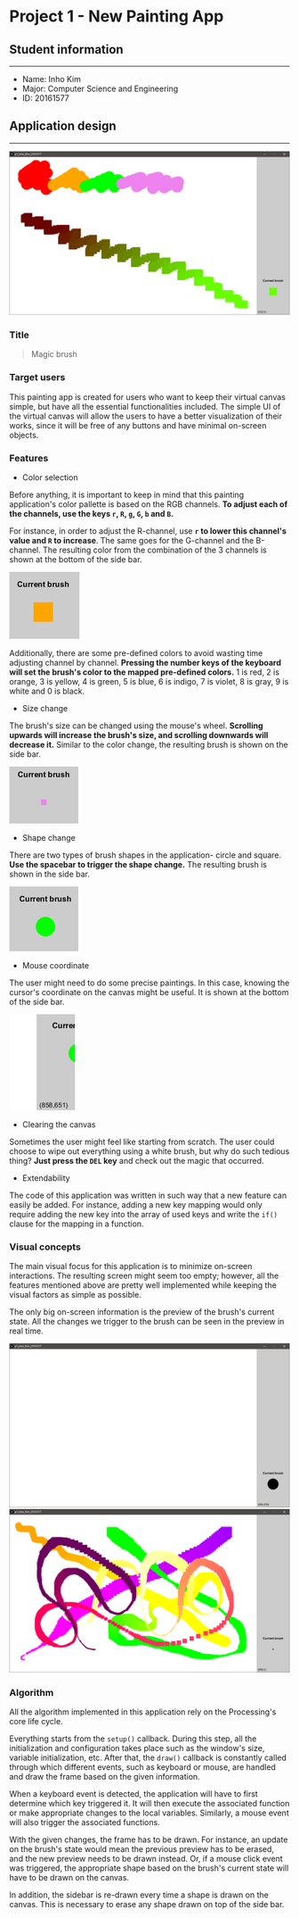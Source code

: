 # Project 1 - New Painting App

## Student information

---

- Name: Inho Kim
- Major: Computer Science and Engineering
- ID: 20161577

## Application design

---

![Preview](./screenshots/0_preview.png)

### Title

> Magic brush

### Target users

This painting app is created for users who want to keep their virtual canvas simple, but have all the essential functionalities included. The simple UI of the virtual canvas will allow the users to have a better visualization of their works, since it will be free of any buttons and have minimal on-screen objects.

### Features

- Color selection

Before anything, it is important to keep in mind that this painting application's color pallette is based on the RGB channels. **To adjust each of the channels, use the keys `r`, `R`, `g`, `G`, `b` and `B`.**

For instance, in order to adjust the R-channel, use **`r` to lower this channel's value and `R` to increase**. The same goes for the G-channel and the B-channel. The resulting color from the combination of the 3 channels is shown at the bottom of the side bar.

![Brush](./screenshots/1_brush.png)

Additionally, there are some pre-defined colors to avoid wasting time adjusting channel by channel. **Pressing the number keys of the keyboard will set the brush's color to the mapped pre-defined colors.** 1 is red, 2 is orange, 3 is yellow, 4 is green, 5 is blue, 6 is indigo, 7 is violet, 8 is gray, 9 is white and 0 is black.

- Size change

The brush's size can be changed using the mouse's wheel. **Scrolling upwards will increase the brush's size, and scrolling downwards will decrease it.** Similar to the color change, the resulting brush is shown on the side bar.

![Size](./screenshots/2_size.png)

- Shape change

There are two types of brush shapes in the application- circle and square. **Use the spacebar to trigger the shape change.** The resulting brush is shown in the side bar.

![Shape](./screenshots/3_shape.png)

- Mouse coordinate

The user might need to do some precise paintings. In this case, knowing the cursor's coordinate on the canvas might be useful. It is shown at the bottom of the side bar.

![Coordinate](./screenshots/4_coordinate.png)

- Clearing the canvas

Sometimes the user might feel like starting from scratch. The user could choose to wipe out everything using a white brush, but why do such tedious thing? **Just press the `DEL` key** and check out the magic that occurred.

- Extendability

The code of this application was written in such way that a new feature can easily be added. For instance, adding a new key mapping would only require adding the new key into the array of used keys and write the `if()` clause for the mapping in a function.

### Visual concepts

The main visual focus for this application is to minimize on-screen interactions. The resulting screen might seem too empty; however, all the features mentioned above are pretty well implemented while keeping the visual factors as simple as possible.

The only big on-screen information is the preview of the brush's current state. All the changes we trigger to the brush can be seen in the preview in real time.

![Visual](./screenshots/5_visual.png)
![Visual](./screenshots/6_visual.png)

### Algorithm

All the algorithm implemented in this application rely on the Processing's core life cycle.

Everything starts from the `setup()` callback. During this step, all the initialization and configuration takes place such as the window's size, variable initialization, etc. After that, the `draw()` callback is constantly called through which different events, such as keyboard or mouse, are handled and draw the frame based on the given information.

When a keyboard event is detected, the application will have to first determine which key triggered it. It will then execute the associated function or make appropriate changes to the local variables. Similarly, a mouse event will also trigger the associated functions.

With the given changes, the frame has to be drawn. For instance, an update on the brush's state would mean the previous preview has to be erased, and the new preview needs to be drawn instead. Or, if a mouse click event was triggered, the appropriate shape based on the brush's current state will have to be drawn on the canvas.

In addition, the sidebar is re-drawn every time a shape is drawn on the canvas. This is necessary to erase any shape drawn on top of the side bar.
